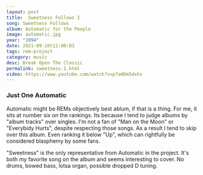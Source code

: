 ```yaml
---
layout: post
title:  Sweetness Follows I
song: Sweetness Follows
album: Automatic for the People
image: automatic.jpg
year: "1994"
date: 2021-09-16t12:00:03
tags: rem-project
category: music
desc: Break Open The Classic
permalink: sweetness-1.html
video: https://www.youtube.com/watch?v=p7aHDm5dxhs
---
```


### Just One Automatic

Automatic might be REMs objectively best ablum, if that is a thing. For me, it sits at number six on the rankings. Its because I tend to judge albums by "album tracks" over singles. I'm not a fan of "Man on the Moon" or "Everybidy Hurts", despite respecting those songs. As a result I tend to skip over this album. Even ranking it below "Up", which can rightfully be considered blasphemy by some fans.

"Sweetness" is the only representative from Automatic in the project. It's both my favorite song on the album and seems interesting to cover. No drums, bowed bass, lotsa organ, possible dropped D tuning.